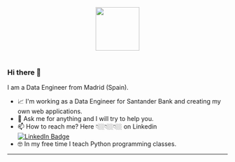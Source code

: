 

<div id="header" align="center">
<img src="https://media.giphy.com/media/v1.Y2lkPTc5MGI3NjExZTE0bHcxZWg4ZmNpc3Uxa3JtYzA2eHN1dGQzOGlzbWs0aHR2NGhkYyZlcD12MV9pbnRlcm5hbF9naWZfYnlfaWQmY3Q9cw/M9gbBd9nbDrOTu1Mqx/giphy.gif" width="100"/>
</div>
<br>

### Hi there 👋

I am a Data Engineer from Madrid (Spain).

- 📈 I'm working as a Data Engineer for Santander Bank and creating my own web applications.
- 💬 Ask me for anything and I will try to help you.
- 📫 How to reach me? Here 👇🏼👇🏼👇🏼 on Linkedin <br> <a href="https://www.linkedin.com/in/borjauria/">
      <img src="https://img.shields.io/badge/LinkedIn-blue?style=for-the-badge&logo=linkedin&logoColor=white" alt="LinkedIn Badge"/></a>
- 🤓 In my free time I teach Python programming classes.

---
